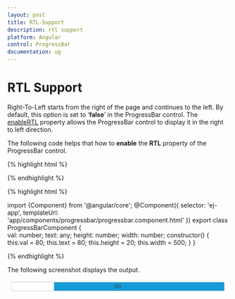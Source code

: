 ```yaml
---
layout: post
title: RTL-Support
description: rtl support
platform: Angular
control: ProgressBar
documentation: ug
---
```


# RTL Support

Right-To-Left starts from the right of the page and continues to the left. By default, this option is set to ‘**false**’ in the ProgressBar control. The [enableRTL](https://help.syncfusion.com/api/js/ejprogressbar#members:enablertl) property allows the ProgressBar control to display it in the right to left direction.

The following code helps that how to **enable** the **RTL** property of the ProgressBar control.

{% highlight html %}

<div class="control">
  <ej-progressbar id="progressBar" [enableRTL]="true" [value]="val" [text]="text" [height]="height" [width]="width"></ej-progressbar>  
</div>

{% endhighlight %}

{% highlight html %}

import {Component} from '@angular/core';
@Component({
selector: 'ej-app',
templateUrl: 'app/components/progressbar/progressbar.component.html'
})
export class ProgressBarComponent {  
    val: number;
    text: any;
    height: number;
    width: number;
    constructor() {
        this.val = 80;
        this.text = 80;
        this.height = 20;
        this.width = 500;
    }
}

{% endhighlight %}

The following screenshot displays the output.

![](RTL-Support_images/RTL-Support_img1.png)


















